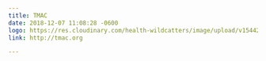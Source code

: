 ```yaml
---
title: TMAC
date: 2018-12-07 11:08:28 -0600
logo: https://res.cloudinary.com/health-wildcatters/image/upload/v1544202520/image.png
link: http://tmac.org

---
```

